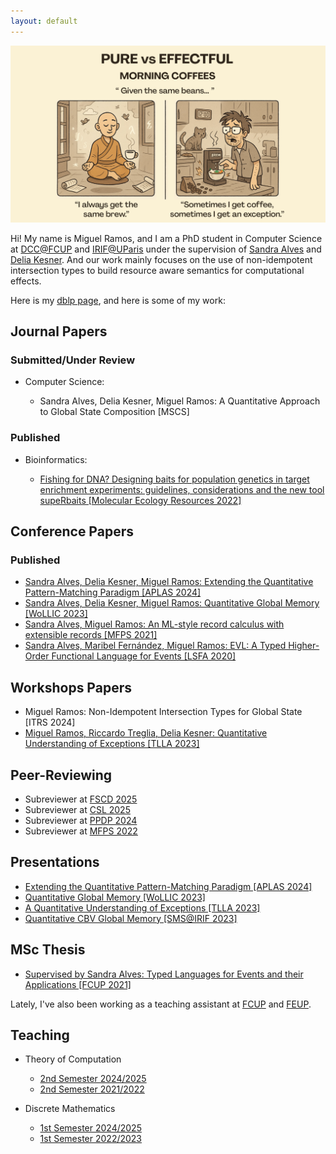 ```yaml
---
layout: default
---
```


![Pure vs Effectful Morning Coffees](assets/img/morning-coffees.png)

Hi! My name is Miguel Ramos, and I am a PhD student in Computer Science at [DCC@FCUP](https://www.dcc.fc.up.pt/site/) and [IRIF@UParis](https://www.irif.fr/) under the supervision of [Sandra Alves](https://www.dcc.fc.up.pt/~sandra/Home/Home.html) and [Delia Kesner](https://www.irif.fr/~kesner/). And our work mainly focuses on the use of non-idempotent intersection types to build resource aware semantics for computational effects.

Here is my [dblp page](https://dblp.uni-trier.de/pid/82/8172-2.html), and here is some of my work:

## Journal Papers

### Submitted/Under Review

* Computer Science:

  + Sandra Alves, Delia Kesner, Miguel Ramos: A Quantitative Approach to Global State Composition \[MSCS\]

### Published

* Bioinformatics:

  + [Fishing for DNA? Designing baits for population genetics in target enrichment experiments: guidelines, considerations and the new tool supeRbaits \[Molecular Ecology Resources 2022\]](http://dx.doi.org/10.1111/1755-0998.13598)

## Conference Papers

<!-- ### Submitted/Under Review -->

### Published

* [Sandra Alves, Delia Kesner, Miguel Ramos: Extending the Quantitative Pattern-Matching Paradigm \[APLAS 2024\]](https://link.springer.com/chapter/10.1007/978-981-97-8943-6_5)
* [Sandra Alves, Delia Kesner, Miguel Ramos: Quantitative Global Memory \[WoLLIC 2023\]](https://arxiv.org/pdf/2303.08940.pdf)
* [Sandra Alves, Miguel Ramos: An ML-style record calculus with extensible records \[MFPS 2021\]](https://arxiv.org/abs/2108.06296v2)
* [Sandra Alves, Maribel Fernández, Miguel Ramos: EVL: A Typed Higher-Order Functional Language for Events \[LSFA 2020\]](https://www.sciencedirect.com/science/article/pii/S1571066120300384?via%3Dihub)

## Workshops Papers

* Miguel Ramos: Non-Idempotent Intersection Types for Global State \[ITRS 2024\]
* [Miguel Ramos, Riccardo Treglia, Delia Kesner: Quantitative Understanding of Exceptions \[TLLA 2023\]](https://boilnkettle.github.io/assets/papers/quantitative-understanding-of-exceptions.pdf)
<!-- * [Sandra Alves, Delia Kesner, Miguel Ramos: Extending the Quantitative Pattern-Matching Paradigm \[LSFA 2021\]](https://lsfa2022.github.io/lsfa2022-preproc.pdf) -->

## Peer-Reviewing

* Subreviewer at [FSCD 2025](https://fscd2025.github.io/cfp.htm)
* Subreviewer at [CSL 2025](https://csl2025.github.io/)
* Subreviewer at [PPDP 2024](https://ppdp2024.github.io/)
* Subreviewer at [MFPS 2022](https://www.cs.cornell.edu/mfps-2022/)

## Presentations

* [Extending the Quantitative Pattern-Matching Paradigm \[APLAS 2024\]](https://boilnkettle.github.io/assets/presentations/aplas24.pdf)
* [Quantitative Global Memory \[WoLLIC 2023\]](https://boilnkettle.github.io/assets/presentations/wollic23.pdf)
* [A Quantitative Understanding of Exceptions \[TLLA 2023\]](https://boilnkettle.github.io/assets/presentations/tlla23.pdf)
* [Quantitative CBV Global Memory \[SMS@IRIF 2023\]](https://boilnkettle.github.io/assets/presentations/sms23.pdf)

## MSc Thesis

* [Supervised by Sandra Alves: Typed Languages for Events and their Applications \[FCUP 2021\]](https://sigarra.up.pt/fcup/pt/pub_geral.show_file?pi_doc_id=311049)

Lately, I've also been working as a teaching assistant at [FCUP](https://www.fc.up.pt/site/) and [FEUP](https://www.fe.up.pt/site).

## Teaching

* Theory of Computation

  + [2nd Semester 2024/2025](https://sigarra.up.pt/feup/pt/ucurr_geral.ficha_uc_view?pv_ocorrencia_id=541875)
  + [2nd Semester 2021/2022](https://sigarra.up.pt/feup/en/UCURR_GERAL.FICHA_UC_VIEW?pv_ocorrencia_id=484423)

* Discrete Mathematics

  + [1st Semester 2024/2025](https://sigarra.up.pt/feup/pt/ucurr_geral.ficha_uc_view?pv_ocorrencia_id=541869)
  + [1st Semester 2022/2023](https://sigarra.up.pt/feup/en/UCURR_GERAL.FICHA_UC_VIEW?pv_ocorrencia_id=501666)
